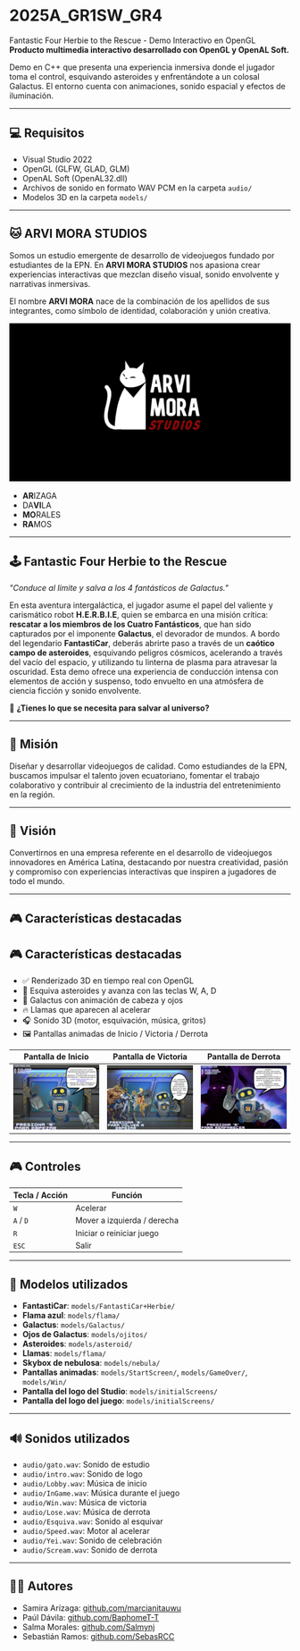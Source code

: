 # 2025A_GR1SW_GR4
Fantastic Four Herbie to the Rescue - Demo Interactivo en OpenGL  
**Producto multimedia interactivo desarrollado con OpenGL y OpenAL Soft.**

Demo en C++ que presenta una experiencia inmersiva donde el jugador toma el control, esquivando asteroides y enfrentándote a un colosal Galactus. El entorno cuenta con animaciones, sonido espacial y efectos de iluminación.

---

## 💻 Requisitos

- Visual Studio 2022  
- OpenGL (GLFW, GLAD, GLM)  
- OpenAL Soft (OpenAL32.dll)  
- Archivos de sonido en formato WAV PCM en la carpeta `audio/`  
- Modelos 3D en la carpeta `models/`  

---

## 🐱 ARVI MORA STUDIOS 
Somos un estudio emergente de desarrollo de videojuegos fundado por estudiantes de la EPN. 
En **ARVI MORA STUDIOS** nos apasiona crear experiencias interactivas que mezclan diseño visual, sonido envolvente y narrativas inmersivas.

El nombre **ARVI MORA** nace de la combinación de los apellidos de sus integrantes, como símbolo de identidad, colaboración y unión creativa.

![ARVI MORA STUDIOS](ProyectoCompu/models/initialScreens/studio.jpg)

- **AR**IZAGA  
- DA**VI**LA  
- **MO**RALES  
- **RA**MOS

---
## 🕹️ Fantastic Four Herbie to the Rescue 
*"Conduce al límite y salva a los 4 fantásticos de Galactus."*

En esta aventura intergaláctica, el jugador asume el papel del valiente y carismático robot **H.E.R.B.I.E**, quien se embarca en una misión crítica: **rescatar a los miembros de los Cuatro Fantásticos**, que han sido capturados por el imponente **Galactus**, el devorador de mundos. A bordo del legendario **FantastiCar**, deberás abrirte paso a través de un **caótico campo de asteroides**, esquivando peligros cósmicos, acelerando a través del vacío del espacio, y utilizando tu linterna de plasma para atravesar la oscuridad. Esta demo ofrece una experiencia de conducción intensa con elementos de acción y suspenso, todo envuelto en una atmósfera de ciencia ficción y sonido envolvente. 

🌌 **¿Tienes lo que se necesita para salvar al universo?**

---

## 🌠 **Misión**  
Diseñar y desarrollar videojuegos de calidad. Como estudiandes de la EPN, buscamos impulsar el talento joven ecuatoriano, fomentar el trabajo colaborativo y contribuir al crecimiento de la industria del entretenimiento en la región.

---

## 🎯 **Visión**  
Convertirnos en una empresa referente en el desarrollo de videojuegos innovadores en América Latina, destacando por nuestra creatividad, pasión y compromiso con experiencias interactivas que inspiren a jugadores de todo el mundo.

---

## 🎮 Características destacadas

## 🎮 Características destacadas

- ✅ Renderizado 3D en tiempo real con OpenGL  
- 🚧 Esquiva asteroides y avanza con las teclas W, A, D
- 🧠 Galactus con animación de cabeza y ojos  
- 🔥 Llamas que aparecen al acelerar
- 🎧 Sonido 3D (motor, esquivación, música, gritos)  
- 🖼️ Pantallas animadas de Inicio / Victoria / Derrota

| Pantalla de Inicio | Pantalla de Victoria | Pantalla de Derrota |
|--------------------|----------------------|----------------------|
| ![Inicio](imgReadme/pantallaInicio.png) | ![Victoria](imgReadme/pantallaWin.png) | ![Derrota](imgReadme/pantallaGameOver.png) |

  
---

## 🎮 Controles

| Tecla / Acción | Función                          |
|----------------|----------------------------------|
| `W`            | Acelerar                         |
| `A` / `D`      | Mover a izquierda / derecha      |
| `R`            | Iniciar o reiniciar juego        |
| `ESC`          | Salir                            |

---

## 🧱 Modelos utilizados

- **FantastiCar**: `models/FantastiCar+Herbie/`
- **Flama azul**: `models/flama/`
- **Galactus**: `models/Galactus/`
- **Ojos de Galactus**: `models/ojitos/`
- **Asteroides**: `models/asteroid/`  
- **Llamas**: `models/flama/`
- **Skybox de nebulosa**: `models/nebula/`
- **Pantallas animadas**: `models/StartScreen/`, `models/GameOver/`, `models/Win/`  
- **Pantalla del logo del Studio**: `models/initialScreens/`
- **Pantalla del logo del juego**: `models/initialScreens/`

---

## 🔊 Sonidos utilizados

- `audio/gato.wav`: Sonido de estudio
- `audio/intro.wav`: Sonido de logo
- `audio/Lobby.wav`: Música de inicio  
- `audio/InGame.wav`: Música durante el juego  
- `audio/Win.wav`: Música de victoria  
- `audio/Lose.wav`: Música de derrota  
- `audio/Esquiva.wav`: Sonido al esquivar  
- `audio/Speed.wav`: Motor al acelerar  
- `audio/Yei.wav`: Sonido de celebración  
- `audio/Scream.wav`: Sonido de derrota

---

## 👨‍💻 Autores

- Samira Arízaga: [github.com/marcianitauwu](https://github.com/marcianitauwu)  
- Paúl Dávila: [github.com/BaphomeT-T](https://github.com/BaphomeT-T)  
- Salma Morales: [github.com/Salmynj](https://github.com/Salmynj)  
- Sebastián Ramos: [github.com/SebasRCC](https://github.com/SebasRCC)  
